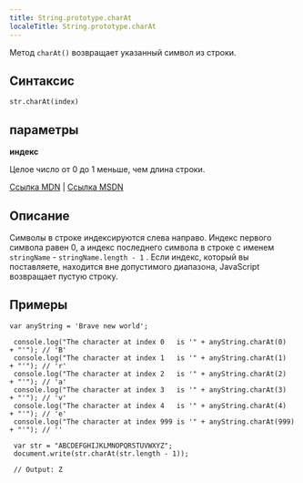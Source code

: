 ```yaml
---
title: String.prototype.charAt
localeTitle: String.prototype.charAt
---
```

Метод `charAt()` возвращает указанный символ из строки.

## Синтаксис
```
str.charAt(index) 
```

## параметры

**индекс**

Целое число от 0 до 1 меньше, чем длина строки.

[Ссылка MDN](https://developer.mozilla.org/en-US/docs/Web/JavaScript/Reference/Global_Objects/String/charAt) | [Ссылка MSDN](https://msdn.microsoft.com/en-us/LIBRary/65zt5h10%28v=vs.94%29.aspx)

## Описание

Символы в строке индексируются слева направо. Индекс первого символа равен 0, а индекс последнего символа в строке с именем `stringName` - `stringName.length - 1` . Если индекс, который вы поставляете, находится вне допустимого диапазона, JavaScript возвращает пустую строку.

## Примеры
```
var anyString = 'Brave new world'; 
 
 console.log("The character at index 0   is '" + anyString.charAt(0)   + "'"); // 'B' 
 console.log("The character at index 1   is '" + anyString.charAt(1)   + "'"); // 'r' 
 console.log("The character at index 2   is '" + anyString.charAt(2)   + "'"); // 'a' 
 console.log("The character at index 3   is '" + anyString.charAt(3)   + "'"); // 'v' 
 console.log("The character at index 4   is '" + anyString.charAt(4)   + "'"); // 'e' 
 console.log("The character at index 999 is '" + anyString.charAt(999) + "'"); // '' 
 
 var str = "ABCDEFGHIJKLMNOPQRSTUVWXYZ"; 
 document.write(str.charAt(str.length - 1)); 
 
 // Output: Z 

```